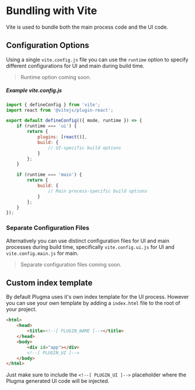 # Bundling with Vite

Vite is used to bundle both the main process code and the UI code.

## Configuration Options

Using a single `vite.config.js` file you can use the `runtime` option to specify different configurations for UI and main during build time.

<blockquote class="warning">
Runtime option coming soon.
</blockquote>

##### Example vite.config.js

```js
import { defineConfig } from 'vite';
import react from '@vitejs/plugin-react';

export default defineConfig(({ mode, runtime }) => {
	if (runtime === 'ui') {
		return {
			plugins: [react()],
			build: {
				// UI-specific build options
			}
		};
	}

	if (runtime === 'main') {
		return {
			build: {
				// Main process-specific build options
			}
		};
	}
});
```

### Separate Configuration Files

Alternatively you can use distinct configuration files for UI and main processes during build time, specifically `vite.config.ui.js` for UI and `vite.config.main.js` for main.

<blockquote class="warning">
Separate configuration files coming soon.
</blockquote>

## Custom index template

By default Plugma uses it's own index template for the UI process. However you can use your own template by adding a `index.html` file to the root of your project.

```html
<html>
	<head>
		<title><!--[ PLUGIN_NAME ]--></title>
	</head>
	<body>
		<div id="app"></div>
		<!--[ PLUGIN_UI ]-->
	</body>
</html>
```

Just make sure to include the `<!--[ PLUGIN_UI ]-->` placeholder where the Plugma generated UI code will be injected.
